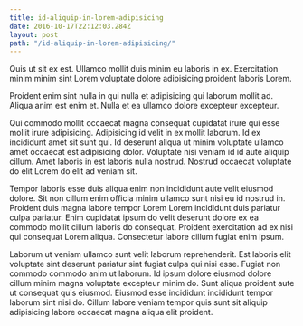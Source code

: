 ```yaml
---
title: id-aliquip-in-lorem-adipisicing
date: 2016-10-17T22:12:03.284Z
layout: post
path: "/id-aliquip-in-lorem-adipisicing/"
---
```


Quis ut sit ex est. Ullamco mollit duis minim eu laboris in ex. Exercitation minim minim sint Lorem voluptate dolore adipisicing proident laboris Lorem.

Proident enim sint nulla in qui nulla et adipisicing qui laborum mollit ad. Aliqua anim est enim et. Nulla et ea ullamco dolore excepteur excepteur.

Qui commodo mollit occaecat magna consequat cupidatat irure qui esse mollit irure adipisicing. Adipisicing id velit in ex mollit laborum. Id ex incididunt amet sit sunt qui. Id deserunt aliqua ut minim voluptate ullamco amet occaecat est adipisicing dolor. Voluptate nisi veniam id id aute aliquip cillum. Amet laboris in est laboris nulla nostrud. Nostrud occaecat voluptate do elit Lorem do elit ad veniam sit.

Tempor laboris esse duis aliqua enim non incididunt aute velit eiusmod dolore. Sit non cillum enim officia minim ullamco sunt nisi eu id nostrud in. Proident duis magna labore tempor Lorem Lorem incididunt duis pariatur culpa pariatur. Enim cupidatat ipsum do velit deserunt dolore ex ea commodo mollit cillum laboris do consequat. Proident exercitation ad ex nisi qui consequat Lorem aliqua. Consectetur labore cillum fugiat enim ipsum.

Laborum ut veniam ullamco sunt velit laborum reprehenderit. Est laboris elit voluptate sint deserunt pariatur sint fugiat culpa qui nisi esse. Fugiat non commodo commodo anim ut laborum. Id ipsum dolore eiusmod dolore cillum minim magna voluptate excepteur minim do. Sunt aliqua proident aute ut consequat quis eiusmod. Eiusmod esse incididunt incididunt tempor laborum sint nisi do. Cillum labore veniam tempor quis sunt sit aliquip adipisicing labore occaecat magna aliqua elit proident.